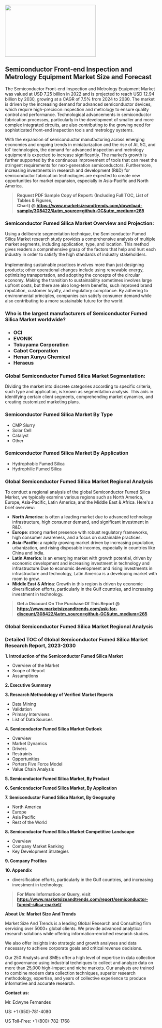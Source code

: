 <p><img class="alignnone size-medium wp-image-20088" src="https://ffe5etoiles.com/wp-content/uploads/2024/12/MST1-300x171.png" alt="" width="300" height="171" /></p><h2>Semiconductor Front-end Inspection and Metrology Equipment Market Size and Forecast</h2><p>The Semiconductor Front-end Inspection and Metrology Equipment Market was valued at USD 7.25 billion in 2022 and is projected to reach USD 12.94 billion by 2030, growing at a CAGR of 7.5% from 2024 to 2030. The market is driven by the increasing demand for advanced semiconductor devices, which require high-precision inspection and metrology to ensure quality control and performance. Technological advancements in semiconductor fabrication processes, particularly in the development of smaller and more complex integrated circuits, are also contributing to the growing need for sophisticated front-end inspection tools and metrology systems.</p><p>With the expansion of semiconductor manufacturing across emerging economies and ongoing trends in miniaturization and the rise of AI, 5G, and IoT technologies, the demand for advanced inspection and metrology equipment is expected to increase significantly. The market’s growth is further supported by the continuous improvement of tools that can meet the stringent requirements for next-generation semiconductors. Furthermore, increasing investments in research and development (R&D) for semiconductor fabrication technologies are expected to create new opportunities for market expansion, especially in Asia-Pacific and North America.</p></p><blockquote id="" class=""><strong>Request PDF Sample Copy of Report: (Including Full TOC, List of Tables &amp; Figures, Chart)&nbsp;@&nbsp;<strong><a href="https://www.marketsizeandtrends.com/download-sample/308422/&utm_source=github-GC&utm_medium=265" target="_blank">https://www.marketsizeandtrends.com/download-sample/308422/&utm_source=github-GC&utm_medium=265</a></strong></strong></blockquote><h3 id="" class="">Semiconductor Fumed Silica Market&nbsp;Overview and Projection:</h3><p id="" class="">Using a deliberate segmentation technique, the Semiconductor Fumed Silica Market research study provides a comprehensive analysis of multiple market segments, including application, type, and location. This method gives readers a comprehensive grasp of the factors that help and hurt each industry in order to satisfy the high standards of industry stakeholders. <br /> <br />Implementing sustainable practices involves more than just designing products; other operational changes include using renewable energy, optimizing transportation, and adopting the concepts of the circular economy. Making the transition to sustainability sometimes involves large upfront costs, but there are also long-term benefits, such improved brand reputation, customer loyalty, and regulatory compliance. By adhering to environmental principles, companies can satisfy consumer demand while also contributing to a more sustainable future for the world.</p><h3 id="" class="">Who is the largest manufacturers of&nbsp;Semiconductor Fumed Silica Market worldwide?</h3><h3 class=""><p><ul><li>OCI </li><li> EVONIK </li><li> Tokuyama Corporation </li><li> Cabot Corporation </li><li> Henan Xunyu Chemical </li><li> Heraeus</li></ul></p></h3><h3 id="" class="">Global&nbsp;Semiconductor Fumed Silica Market Segmentation:</h3><p id="" class="">Dividing the market into discrete categories according to specific criteria, such type and application, is known as segmentation analysis. This aids in identifying certain client segments, comprehending market dynamics, and creating customized marketing plans.</p><h3 id="" class="">Semiconductor Fumed Silica Market&nbsp;By Type</h3><p><p><ul><li>CMP Slurry</li><li> Solar Cell</li><li> Catalyst</li><li> Other</p></li></ul></p></p><h3 id="" class="">Semiconductor Fumed Silica Market&nbsp;By Application</h3><p class=""><p><ul><li>Hydrophobic Fumed Silica</li><li> Hydrophilic Fumed Silica</li></ul></p></p><h3 id="" class="">Global Semiconductor Fumed Silica Market Regional Analysis</h3><p id="" class="">To conduct a regional analysis of the global Semiconductor Fumed Silica Market, we typically examine various regions such as North America, Europe, Asia-Pacific, Latin America, and the Middle East &amp; Africa. Here's a brief overview:</p><ul><li><strong>North America</strong>: is often a leading market due to advanced technology infrastructure, high consumer demand, and significant investment in R&amp;D.</li><li><strong>Europe</strong>: strong market presence with robust regulatory frameworks, high consumer awareness, and a focus on sustainable practices.</li><li><strong>Asia-Pacific</strong>: a rapidly growing market driven by increasing population, urbanization, and rising disposable incomes, especially in countries like China and India.</li><li><strong>Latin America</strong>: is an emerging market with growth potential, driven by economic development and increasing investment in technology and infrastructure.Due to economic development and rising investments in infrastructure and technology, Latin America is a developing market with room to grow.</li><li><strong>Middle East &amp; Africa</strong>: Growth in this region is driven by economic diversification efforts, particularly in the Gulf countries, and increasing investment in technology.</li></ul><blockquote id="" class=""><strong>Get a Discount On The Purchase Of This Report @ <strong><a href="https://www.marketsizeandtrends.com/ask-for-discount/308422/&utm_source=github-GC&utm_medium=265" target="_blank">https://www.marketsizeandtrends.com/ask-for-discount/308422/&utm_source=github-GC&utm_medium=265</a></strong></strong></blockquote><h3 id="" class="">Global Semiconductor Fumed Silica Market Regional Analysis</h3><h3 id="" class="">Detailed TOC of Global Semiconductor Fumed Silica Market Research Report, 2023-2030</h3><p id="" class=""><strong>1. Introduction of the Semiconductor Fumed Silica Market</strong></p><ul><li>Overview of the Market</li><li>Scope of Report</li><li>Assumptions</li></ul><p id="" class=""><strong>2. Executive Summary</strong></p><p id="" class=""><strong>3. Research Methodology of Verified Market Reports</strong></p><ul><li>Data Mining</li><li>Validation</li><li>Primary Interviews</li><li>List of Data Sources</li></ul><p id="" class=""><strong>4. Semiconductor Fumed Silica Market Outlook</strong></p><ul><li>Overview</li><li>Market Dynamics</li><li>Drivers</li><li>Restraints</li><li>Opportunities</li><li>Porters Five Force Model</li><li>Value Chain Analysis</li></ul><p id="" class=""><strong>5. Semiconductor Fumed Silica Market, By Product</strong></p><p id="" class=""><strong>6. Semiconductor Fumed Silica Market, By Application</strong></p><p id="" class=""><strong>7. Semiconductor Fumed Silica Market, By Geography</strong></p><ul><li>North America</li><li>Europe</li><li>Asia Pacific</li><li>Rest of the World</li></ul><p id="" class=""><strong>8. Semiconductor Fumed Silica Market Competitive Landscape</strong></p><ul><li>Overview</li><li>Company Market Ranking</li><li>Key Development Strategies</li></ul><p id="" class=""><strong>9. Company Profiles</strong></p><p id="" class=""><strong>10. Appendix</strong></p><ul><li>diversification efforts, particularly in the Gulf countries, and increasing investment in technology.</li></ul><blockquote id="" class=""><strong>For More Information or Query, visit <strong><strong><a href="https://www.marketsizeandtrends.com/report/semiconductor-fumed-silica-market/" target="_blank">https://www.marketsizeandtrends.com/report/semiconductor-fumed-silica-market/</a></strong></strong></strong></blockquote><p id="" class=""><strong>About Us: Market Size And Trends</strong></p><p id="" class="">Market Size And Trends is a leading Global Research and Consulting firm servicing over 5000+ global clients. We provide advanced analytical research solutions while offering information-enriched research studies.</p><p id="" class="">We also offer insights into strategic and growth analyses and data necessary to achieve corporate goals and critical revenue decisions.</p><p id="" class="">Our 250 Analysts and SMEs offer a high level of expertise in data collection and governance using industrial techniques to collect and analyze data on more than 25,000 high-impact and niche markets. Our analysts are trained to combine modern data collection techniques, superior research methodology, expertise, and years of collective experience to produce informative and accurate research.</p><p id="" class=""><strong>Contact us:</strong></p><p id="" class="">Mr. Edwyne Fernandes</p><p id="" class="">US: +1 (650)-781-4080</p><p id="" class="">US Toll-Free: +1 (800)-782-1768</p>
